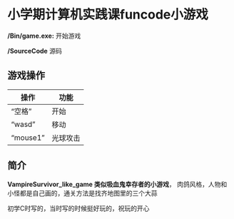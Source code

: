 # 小学期计算机实践课funcode小游戏

**/Bin/game.exe:** 开始游戏

**/SourceCode** 源码

## 游戏操作
操作 | 功能
-------- | -----
“空格” | 开始
“wasd” | 移动
“mouse1” | 光球攻击

## 简介
**VampireSurvivor_like_game 类似吸血鬼幸存者的小游戏**， 肉鸽风格，人物和小怪都是自己画的，通关方法是找齐地图里的三个大蒜

初学C时写的，当时写的时候挺好玩的，祝玩的开心
